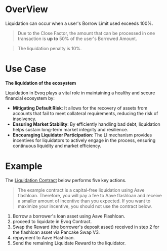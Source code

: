 ﻿# OverView

Liquidation can occur when a user's Borrow Limit used exceeds 100%.

> Due to the Close Factor, the amount that can be processed in one transaction is **up to** 50% of the user's Borrowed Amount.

> The liquidation penalty is 10%.

# Use Case

**The liquidation of the ecosystem**

Liquidation in Evoq plays a vital role in maintaining a healthy and secure financial ecosystem by:

- **Mitigating Default Risk**: It allows for the recovery of assets from accounts that fail to meet collateral requirements, reducing the risk of insolvency.
- **Ensuring Market Stability**: By efficiently handling bad debt, liquidation helps sustain long-term market integrity and resilience.
- **Encouraging Liquidator Participation**: The LI mechanism provides incentives for liquidators to actively engage in the process, ensuring continuous liquidity and market efficiency.

# Example

The [Liquidation Contract](https://github.com/evoqfinance/Liquidation-Cookbook/blob/main/contracts/EvoqLiquidation.sol) below performs five key actions.

> The example contract is a capital-free liquidation using Aave flashloan. Therefore, you will pay a fee to Aave flashloan and receive a smaller amount of incentive than you expected. If you want to maximize your incentive, you should not use the contract below.

1. Borrow a borrower's loan asset using Aave Flashloan.
2. proceed to liquidate in Evoq Contract.
3. Swap the Reward (the borrower's deposit asset) received in step 2 for the flashloan asset via Pancake Swap V3.
4. repayment to Aave Flashloan.
5. Send the remaining Liquidate Reward to the liquidator.
